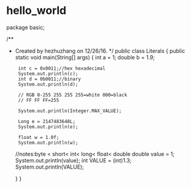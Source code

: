 # hello_world
package basic;

/**
 * Created by hezhuzhang on 12/26/16.
 */
public class Literals {
    public static void main(String[] args) {
        int a = 1;
        double b = 1.9;

        int c = 0x0011;//hex hexadecimal
        System.out.println(c);
        int d = 0b0011;//binary
        System.out.println(d);

        // RGB 0-255 255 255 255=white 000=black
        // FF FF FF=255

        System.out.println(Integer.MAX_VALUE);

        Long e = 2147483648L;
        System.out.println(e);

        float w = 1.0f;
        System.out.println(w);

    //notes:byte < short< int< long< float< double
        double value = 1;
        System.out.println(value);
        int VALUE = (int)1.3;
        System.out.println(VALUE);

    }
}

